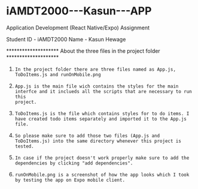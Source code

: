 # iAMDT2000---Kasun---APP
Application Development (React Native/Expo) Assignment 


Student ID - iAMDT2000
Name - Kasun Hewage

******************** About the three files in the project folder ********************

01.     In the project folder there are three files named as App.js, ToDoItems.js and runOnMobile.png

02.     App.js is the main file wich contains the styles for the main interfce and it inclueds all the scripts that are necessary to run this
        project. 

03.     ToDoItems.js is the file which contains styles for to do items. I have created todo items separately and imported it to the App.js file.

04.     So please make sure to add those two files (App.js and ToDoItems.js) into the same directory whenever this project is tested.

05.     In case if the project doesn't work properly make sure to add the dependencies by clicking "add dependencies".

06.     runOnMobile.png is a screenshot of how the app looks which I took by testing the app on Expo mobile client.
